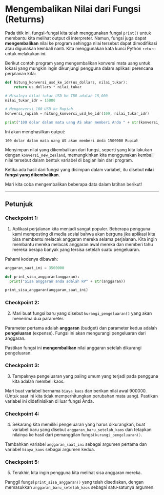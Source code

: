 # Mengembalikan Nilai dari Fungsi (Returns)

Pada titik ini, fungsi-fungsi kita telah menggunakan fungsi `print()` untuk membantu kita melihat output di interpreter. Namun, fungsi juga dapat **mengembalikan** nilai ke program sehingga nilai tersebut dapat dimodifikasi atau digunakan kembali nanti. Kita menggunakan kata kunci Python `return` untuk melakukan ini.

Berikut contoh program yang mengembalikan konversi mata uang untuk lokasi yang mungkin ingin dikunjungi pengguna dalam aplikasi perencana perjalanan kita:

```python
def hitung_konversi_usd_ke_idr(us_dollars, nilai_tukar):
    return us_dollars * nilai_tukar

# Misalnya nilai tukar USD ke IDR adalah 15,000
nilai_tukar_idr = 15000

# Mengonversi 100 USD ke Rupiah
konversi_rupiah = hitung_konversi_usd_ke_idr(100, nilai_tukar_idr)

print("100 dolar dalam mata uang AS akan memberi Anda " + str(konversi_rupiah) + " Rupiah")

```

Ini akan menghasilkan output:

```
100 dolar dalam mata uang AS akan memberi Anda 1500000 Rupiah
```

Menyimpan nilai yang dikembalikan dari fungsi, seperti yang kita lakukan dengan `konversi_new_zealand`, memungkinkan kita menggunakan kembali nilai tersebut dalam bentuk variabel di bagian lain dari program.

Ketika ada hasil dari fungsi yang disimpan dalam variabel, itu disebut **nilai fungsi yang dikembalikan**.

Mari kita coba mengembalikan beberapa data dalam latihan berikut!

---

## Petunjuk

### Checkpoint 1: 
1. Aplikasi perjalanan kita menjadi sangat populer. Beberapa pengguna kami memposting di media sosial bahwa akan berguna jika aplikasi kita bisa membantu melacak anggaran mereka selama perjalanan. Kita ingin membantu mereka melacak anggaran awal mereka dan memberi tahu mereka berapa banyak yang tersisa setelah suatu pengeluaran.

Pahami kodenya dibawah:
```python
anggaran_saat_ini = 3500000

def print_sisa_anggaran(anggaran):
  print("Sisa anggaran anda adalah RP" + str(anggaran))

print_sisa_anggaran(anggaran_saat_ini)
```

### Checkpoint 2: 
2. Mari buat fungsi baru yang disebut `kurangi_pengeluaran()` yang akan menerima dua parameter.

Parameter pertama adalah **anggaran** (budget) dan parameter kedua adalah **pengeluaran** (expense). Fungsi ini akan mengurangi pengeluaran dari anggaran.

Pastikan fungsi ini **mengembalikan** nilai anggaran setelah dikurangi pengeluaran.

### Checkpoint 3:
3. Tampaknya pengeluaran yang paling umum yang terjadi pada pengguna kita adalah membeli kaos.

Mari buat variabel bernama `biaya_kaos` dan berikan nilai awal 900000. (Untuk saat ini kita tidak memperhitungkan perubahan mata uang). Pastikan variabel ini didefinisikan di luar fungsi Anda.

### Checkpoint 4: 
4. Sekarang kita memiliki pengeluaran yang harus dikurangkan, buat variabel baru yang disebut `anggaran_baru_setelah_kaos` dan tetapkan nilainya ke hasil dari pemanggilan fungsi `kurangi_pengeluaran()`.

Tambahkan variabel `anggaran_saat_ini` sebagai argumen pertama dan variabel `biaya_kaos` sebagai argumen kedua.

### Checkpoint 5: 
5. Terakhir, kita ingin pengguna kita melihat sisa anggaran mereka.

Panggil fungsi `print_sisa_anggaran()` yang telah disediakan, dengan memasukkan `anggaran_baru_setelah_kaos` sebagai satu-satunya argumen.